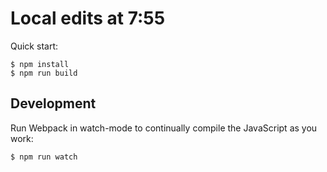 # Local edits at 7:55

Quick start:

```
$ npm install
$ npm run build
````

## Development

Run Webpack in watch-mode to continually compile the JavaScript as you work:

```
$ npm run watch
```
